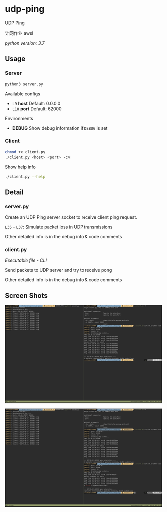 # udp-ping

UDP Ping 

计网作业 awsl

*python version: 3.7*

## Usage

### Server

```bash
python3 server.py
```

Available configs

* `L9` **host** Default: 0.0.0.0
* `L10` **port** Default: 62000

Environments

* **DEBUG** Show debug information if `DEBUG` is set

### Client

```bash
chmod +x client.py
./client.py <host> <port> -c4
```

Show help info

```bash
./client.py --help
```

## Detail

### server.py

Create an UDP Ping server socket to receive client ping request.

`L35` - `L37`: Simulate packet loss in UDP transmissions

Other detailed info is in the debug info & code comments

### client.py

*Executable file - CLI*

Send packets to UDP server and try to receive pong

Other detailed info is in the debug info & code comments

## Screen Shots

![1](./screenshots/1.png)

![2](./screenshots/2.png)





